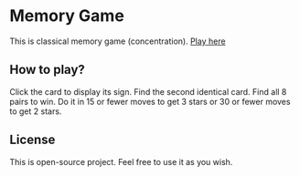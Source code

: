 # Memory Game

This is classical memory game (concentration). [Play here](https://maciejberka.github.io/memory-game/)

## How to play?

Click the card to display its sign. Find the second identical card. Find all 8 pairs to win. Do it in 15 or fewer moves to get 3 stars or 30 or fewer moves to get 2 stars.

## License

This is open-source project. Feel free to use it as you wish.